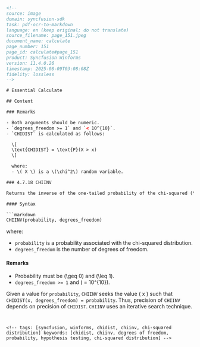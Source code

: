 ```html
<!-- 
source: image
domain: syncfusion-sdk
task: pdf-ocr-to-markdown
language: en (keep original; do not translate)
source_filename: page_151.jpeg
document_name: calculate
page_number: 151
page_id: calculate#page_151
product: Syncfusion Winforms
version: 11.4.0.26
timestamp: 2025-08-09T03:08:08Z
fidelity: lossless
-->

# Essential Calculate

## Content

### Remarks

- Both arguments should be numeric.
- `degrees_freedom >= 1` and `< 10^{10}`.
- `CHIDIST` is calculated as follows:

  \[
  \text{CHIDIST} = \text{P}(X > x)
  \]

  where:
  - \( X \) is a \(\chi^2\) random variable.

### 4.7.18 CHIINV

Returns the inverse of the one-tailed probability of the chi-squared (\(\chi^2\)) distribution. If probability = `CHIDIST(x,...)`, then `CHIINV(probability,...) = x`. Use this function to compare observed results with expected ones in order to decide whether your original hypothesis is valid.

#### Syntax

```markdown
CHIINV(probability, degrees_freedom)
```

where:
- `probability` is a probability associated with the chi-squared distribution.
- `degrees_freedom` is the number of degrees of freedom.

#### Remarks

- Probability must be \(\geq 0\) and \(\leq 1\).
- `degrees_freedom >= 1` and \( = 10^{10}\).

Given a value for `probability`, `CHIINV` seeks the value \( x \) such that `CHIDIST(x, degrees_freedom) = probability`. Thus, precision of `CHIINV` depends on precision of `CHIDIST`. `CHIINV` uses an iterative search technique.
```


<!-- tags: [syncfusion, winforms, chidist, chiinv, chi-squared distribution] keywords: [chidist, chiinv, degrees of freedom, probability, hypothesis testing, chi-squared distribution] -->
```
